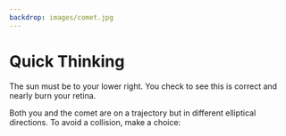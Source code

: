 ```yaml
---
backdrop: images/comet.jpg
---
```


# Quick Thinking

The sun must be to your lower right. You check to see this is correct and nearly burn your retina.

Both you and the comet are on a trajectory but in different elliptical directions. To avoid a collision, make a choice:  

<Page url="increase" instructions="" action="Increase your distance from the sun" condition="none" />

<Page url="reduce" instructions="" action="Reduce your distance to the sun" condition="none" />